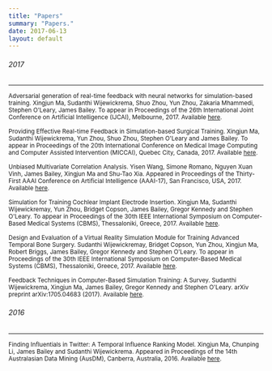 ```yaml
---
title: "Papers"
summary: "Papers."
date: 2017-06-13
layout: default
---
```


###### 2017
---
<small>Adversarial generation of real-time feedback with neural networks for simulation-based training. Xingjun Ma, Sudanthi Wijewickrema, Shuo Zhou, Yun Zhou, Zakaria Mhammedi, Stephen O'Leary, James Bailey. To appear in Proceedings of the 26th International Joint Conference on Artificial Intelligence (IJCAI), Melbourne, 2017. Available [here](https://arxiv.org/pdf/1703.01460.pdf).</small>  

<small>Providing Effective Real-time Feedback in Simulation-based Surgical Training. Xingjun Ma, Sudanthi Wijewickrema, Yun Zhou, Shuo Zhou, Stephen O'Leary and James Bailey. To appear in Proceedings of the 20th International Conference on Medical Image Computing and Computer Assisted Intervention (MICCAI), Quebec City, Canada, 2017. Available [here]().</small>  

<small>Unbiased Multivariate Correlation Analysis. Yisen Wang, Simone Romano, Nguyen Xuan Vinh, James Bailey, Xingjun Ma and Shu-Tao Xia. Appeared in Proceedings of the Thirty-First AAAI Conference on Artificial Intelligence (AAAI-17), San Francisco, USA, 2017. Available [here](http://people.eng.unimelb.edu.au/baileyj/papers/AAAI_17_CR.pdf).</small>  

<small>Simulation for Training Cochlear Implant Electrode Insertion. Xingjun Ma, Sudanthi Wijewickremay, Yun Zhou, Bridget Copson, James Bailey, Gregor Kennedy and Stephen O'Leary. To appear in Proceedings of the 30th IEEE International Symposium on Computer-Based Medical Systems (CBMS), Thessaloniki, Greece, 2017. Available [here](http://people.eng.unimelb.edu.au/baileyj/papers/cbms-2017-2.pdf).</small>  


<small>Design and Evaluation of a Virtual Reality Simulation Module for Training Advanced Temporal Bone Surgery. Sudanthi Wijewickremay, Bridget Copson, Yun Zhou, Xingjun Ma, Robert Briggs, James Bailey, Gregor Kennedy and Stephen O'Leary. To appear in Proceedings of the 30th IEEE International Symposium on Computer-Based Medical Systems (CBMS), Thessaloniki, Greece, 2017. Available [here](http://people.eng.unimelb.edu.au/baileyj/papers/cbms-2017-1.pdf).</small>  


<small>Feedback Techniques in Computer-Based Simulation Training: A Survey. Sudanthi Wijewickrema, Xingjun Ma, James Bailey, Gregor Kennedy and Stephen O'Leary. arXiv preprint arXiv:1705.04683 (2017). Available [here](https://arxiv.org/pdf/1705.04683.pdf).</small>  

###### 2016
---
<small>Finding Influentials in Twitter: A Temporal Influence Ranking Model. Xingjun Ma, Chunping Li, James Bailey and Sudanthi Wijewickrema. Appeared in Proceedings of the 14th Australasian Data Mining (AusDM), Canberra, Australia, 2016. Available [here](https://arxiv.org/pdf/1703.01468.pdf).</small>  


